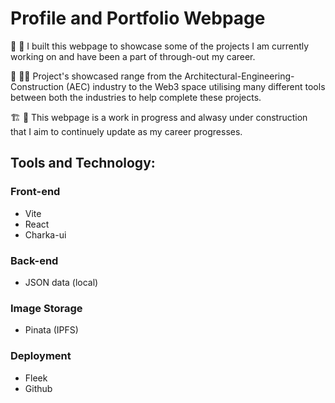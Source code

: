 # Profile and Portfolio Webpage

:bookmark_tabs: :page_facing_up:
I built this webpage to showcase some of the projects I am currently working on and have been a part of through-out my career.

:construction_worker: :technologist:
Project's showcased range from the Architectural-Engineering-Construction (AEC) industry to the Web3 space utilising many different tools between both the industries to help complete these projects.

:building_construction: :construction:
This webpage is a work in progress and alwasy under construction that I aim to continuely update as my career progresses.

## Tools and Technology:

### Front-end

- Vite
- React
- Charka-ui

### Back-end

- JSON data (local)

### Image Storage

- Pinata (IPFS)
  
### Deployment

- Fleek
- Github







